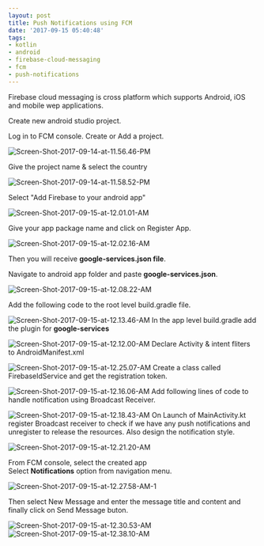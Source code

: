 ```yaml
---
layout: post
title: Push Notifications using FCM
date: '2017-09-15 05:40:48'
tags:
- kotlin
- android
- firebase-cloud-messaging
- fcm
- push-notifications
---
```


Firebase cloud messaging is cross platform which supports Android, iOS and mobile wep applications.

Create new android studio project.

Log in to FCM console. Create or Add a project.

![Screen-Shot-2017-09-14-at-11.56.46-PM](/content/images/2017/09/Screen-Shot-2017-09-14-at-11.56.46-PM.png)

Give the project name & select the country

![Screen-Shot-2017-09-14-at-11.58.52-PM](/content/images/2017/09/Screen-Shot-2017-09-14-at-11.58.52-PM.png)

Select "Add Firebase to your android app"

![Screen-Shot-2017-09-15-at-12.01.01-AM](/content/images/2017/09/Screen-Shot-2017-09-15-at-12.01.01-AM.png)

Give your app package name and click on Register App.

![Screen-Shot-2017-09-15-at-12.02.16-AM](/content/images/2017/09/Screen-Shot-2017-09-15-at-12.02.16-AM.png)

Then you will receive **google-services.json file**. 

Navigate to android app folder and paste **google-services.json**.

![Screen-Shot-2017-09-15-at-12.08.22-AM](/content/images/2017/09/Screen-Shot-2017-09-15-at-12.08.22-AM.png)

Add the following code to the root level build.gradle file.

![Screen-Shot-2017-09-15-at-12.13.46-AM](/content/images/2017/09/Screen-Shot-2017-09-15-at-12.13.46-AM.png)
In the app level build.gradle add the plugin for **google-services**

![Screen-Shot-2017-09-15-at-12.12.00-AM](/content/images/2017/09/Screen-Shot-2017-09-15-at-12.12.00-AM.png)
Declare Activity & intent fliters to AndroidManifest.xml

![Screen-Shot-2017-09-15-at-12.25.07-AM](/content/images/2017/09/Screen-Shot-2017-09-15-at-12.25.07-AM.png)
Create a class called FirebaseIdService and get the registration token.

![Screen-Shot-2017-09-15-at-12.16.06-AM](/content/images/2017/09/Screen-Shot-2017-09-15-at-12.16.06-AM.png)
Add following lines of code to handle notification using Broadcast Receiver.

![Screen-Shot-2017-09-15-at-12.18.43-AM](/content/images/2017/09/Screen-Shot-2017-09-15-at-12.18.43-AM.png)
On Launch of MainActivity.kt register Broadcast receiver to check if we have any push notifications and unregister to release the resources. Also design the notification style.

![Screen-Shot-2017-09-15-at-12.21.20-AM](/content/images/2017/09/Screen-Shot-2017-09-15-at-12.21.20-AM.png)

From FCM console, select the created app  
Select **Notifications** option from navigation menu.

![Screen-Shot-2017-09-15-at-12.27.58-AM-1](/content/images/2017/09/Screen-Shot-2017-09-15-at-12.27.58-AM-1.png)

Then select New Message and enter the message title and content and finally click on Send Message buton.

![Screen-Shot-2017-09-15-at-12.30.53-AM](/content/images/2017/09/Screen-Shot-2017-09-15-at-12.30.53-AM.png)
![Screen-Shot-2017-09-15-at-12.38.10-AM](/content/images/2017/09/Screen-Shot-2017-09-15-at-12.38.10-AM.png)


